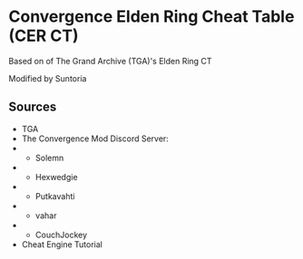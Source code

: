 # Convergence Elden Ring Cheat Table (CER CT)
Based on of The Grand Archive (TGA)'s Elden Ring CT

Modified by Suntoria

## Sources
- TGA
- The Convergence Mod Discord Server:
- - Solemn
- - Hexwedgie
- - Putkavahti
- - vahar
- - CouchJockey
- Cheat Engine Tutorial
